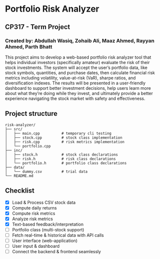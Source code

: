 # Portfolio Risk Analyzer
## CP317 - Term Project
### Created by: Abdullah Wasiq, Zohaib Ali, Maaz Ahmed, Rayyan Ahmed, Parth Bhatt

This project aims to develop a web-based portfolio risk analyzer tool that helps individual investors (specifically amateur) evaluate the risk of their stock investments. The system will accept the user’s portfolio data, like stock symbols, quantities, and purchase dates, then calculate financial risk metrics including volatility, value-at-risk (VaR), sharpe ratios, and diversification indexes. The results will be presented in a user-friendly dashboard to support better investment decisions, help users learn more about what they’re doing while they invest, and ultimately provide a better experience navigating the stock market with safety and effectiveness.

## Project structure

```
risk-analyzer/
├── src/
│   ├── main.cpp          # temporary cli testing
│   ├── stock.cpp         # stock class implementation
│   ├── risk.cpp          # risk metrics implementation
│   └── portfolio.cpp     
├── inc/
│   ├── stock.h           # stock class declarations
│   ├── risk.h            # risk class declarations
│   └── portfolio.h       # portfolio class declarations
├── data/
│   └── dummy.csv         # trial data
└── README.md             
```

## Checklist

- [x] Load & Process CSV stock data
- [x] Compute daily returns
- [x] Compute risk metrics
- [x] Analyze risk metrics 
- [x] Text-based feedback/interpretation
- [ ] Portfolio class (multi-stock support)
- [ ] Fetch real-time & historical data with API calls
- [ ] User interface (web-application)
- [ ] User input & dashboard
- [ ] Connect the backend & frontend seamlessly
